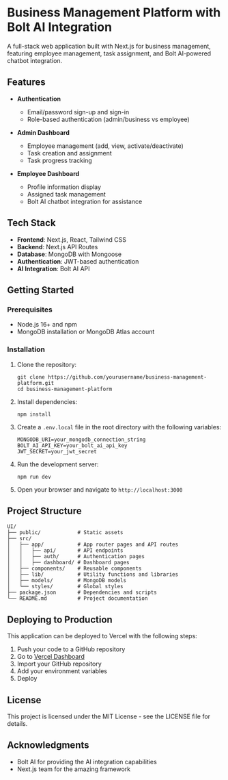 # Business Management Platform with Bolt AI Integration

A full-stack web application built with Next.js for business management, featuring employee management, task assignment, and Bolt AI-powered chatbot integration.

## Features

- **Authentication**
  - Email/password sign-up and sign-in
  - Role-based authentication (admin/business vs employee)
  
- **Admin Dashboard**
  - Employee management (add, view, activate/deactivate)
  - Task creation and assignment
  - Task progress tracking
  
- **Employee Dashboard**
  - Profile information display
  - Assigned task management
  - Bolt AI chatbot integration for assistance

## Tech Stack

- **Frontend**: Next.js, React, Tailwind CSS
- **Backend**: Next.js API Routes
- **Database**: MongoDB with Mongoose
- **Authentication**: JWT-based authentication
- **AI Integration**: Bolt AI API

## Getting Started

### Prerequisites

- Node.js 16+ and npm
- MongoDB installation or MongoDB Atlas account

### Installation

1. Clone the repository:
   ```
   git clone https://github.com/yourusername/business-management-platform.git
   cd business-management-platform
   ```

2. Install dependencies:
   ```
   npm install
   ```

3. Create a `.env.local` file in the root directory with the following variables:
   ```
   MONGODB_URI=your_mongodb_connection_string
   BOLT_AI_API_KEY=your_bolt_ai_api_key
   JWT_SECRET=your_jwt_secret
   ```

4. Run the development server:
   ```
   npm run dev
   ```

5. Open your browser and navigate to `http://localhost:3000`

## Project Structure

```
UI/
├── public/            # Static assets
├── src/
│   ├── app/           # App router pages and API routes
│   │   ├── api/       # API endpoints
│   │   ├── auth/      # Authentication pages
│   │   ├── dashboard/ # Dashboard pages
│   ├── components/    # Reusable components
│   ├── lib/           # Utility functions and libraries
│   ├── models/        # MongoDB models
│   └── styles/        # Global styles
├── package.json       # Dependencies and scripts
└── README.md          # Project documentation
```

## Deploying to Production

This application can be deployed to Vercel with the following steps:

1. Push your code to a GitHub repository
2. Go to [Vercel Dashboard](https://vercel.com)
3. Import your GitHub repository
4. Add your environment variables
5. Deploy

## License

This project is licensed under the MIT License - see the LICENSE file for details.

## Acknowledgments

- Bolt AI for providing the AI integration capabilities
- Next.js team for the amazing framework 